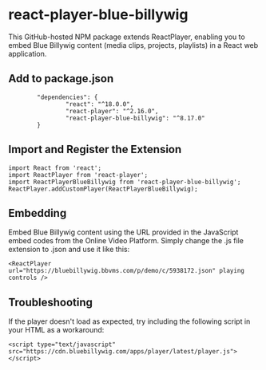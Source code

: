 # react-player-blue-billywig

This GitHub-hosted NPM package extends ReactPlayer, enabling you to embed Blue Billywig content (media clips, projects, playlists) in a React web application.

## Add to package.json
```
        "dependencies": {
                "react": "^18.0.0",
                "react-player": "^2.16.0",
                "react-player-blue-billywig": "^8.17.0"
        }
```

## Import and Register the Extension
```
import React from 'react';
import ReactPlayer from 'react-player';
import ReactPlayerBlueBillywig from 'react-player-blue-billywig';
ReactPlayer.addCustomPlayer(ReactPlayerBlueBillywig);
```

## Embedding
Embed Blue Billywig content using the URL provided in the JavaScript embed codes from the Online Video Platform. Simply change the .js file extension to .json and use it like this:
```
<ReactPlayer url="https://bluebillywig.bbvms.com/p/demo/c/5938172.json" playing controls />
```

## Troubleshooting
If the player doesn't load as expected, try including the following script in your HTML as a workaround:
```
<script type="text/javascript" src="https://cdn.bluebillywig.com/apps/player/latest/player.js"></script>
```
